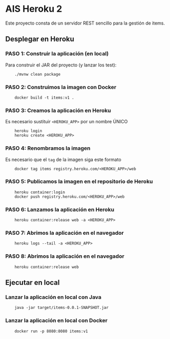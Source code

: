 # AIS  Heroku 2

Este proyecto consta de un servidor REST sencillo para la gestión de items.

## Desplegar en Heroku

###  PASO 1: Construir la aplicación (en local)

Para construir el JAR del proyecto (y lanzar los test):

```
    ./mvnw clean package
```

###  PASO 2: Construimos la imagen con Docker

```
    docker build -t items:v1 .
```

###  PASO 3: Creamos la aplicación en Heroku

Es necesario sustituir `<HEROKU_APP>` por un nombre ÚNICO 

```
    heroku login
    heroku create <HEROKU_APP>
```

###  PASO 4: Renombramos la imagen

Es necesario que el `tag` de la imagen siga este formato

```
    docker tag items registry.heroku.com/<HEROKU_APP>/web
```

###  PASO 5: Publicamos la imagen en el repositorio de Heroku

```
    heroku container:login
    docker push registry.heroku.com/<HEROKU_APP>/web
```

###  PASO 6: Lanzamos la aplicación en Heroku

```
    heroku container:release web -a <HEROKU_APP>
```

###  PASO 7: Abrimos la aplicación en el navegador

```
    heroku logs --tail -a <HEROKU_APP>
```

###  PASO 8: Abrimos la aplicación en el navegador

```
    heroku container:release web
```

## Ejecutar en local


### Lanzar la aplicación en local con Java


```
    java -jar target/items-0.0.1-SNAPSHOT.jar 
```

### Lanzar la aplicación en local con Docker


```
    docker run -p 8080:8080 items:v1
```

